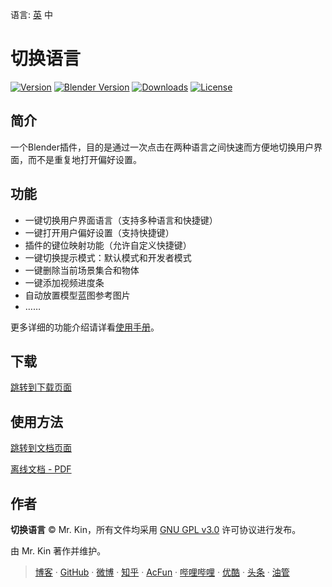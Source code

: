 语言: [英][Readme] 中

[Readme]: ./README.md

# 切换语言
[![Version][]](https://github.com/Mister-Kin/ToggleLanguage/releases) [![Blender Version][]](https://www.blender.org/download/) [![Downloads][]](https://github.com/Mister-Kin/ToggleLanguage/releases/latest) [![License][]](./LICENSE)

[Blender Version]: https://img.shields.io/badge/blender-v2.83+-blue
[Downloads]: https://img.shields.io/github/downloads/Mister-Kin/ToggleLanguage/total?color=blue
[Version]: https://img.shields.io/github/v/release/Mister-Kin/ToggleLanguage?include_prereleases&color=blue
[License]: https://img.shields.io/github/license/Mister-Kin/ToggleLanguage?color=blue

## 简介
一个Blender插件，目的是通过一次点击在两种语言之间快速而方便地切换用户界面，而不是重复地打开偏好设置。

## 功能
- 一键切换用户界面语言（支持多种语言和快捷键）
- 一键打开用户偏好设置（支持快捷键）
- 插件的键位映射功能（允许自定义快捷键）
- 一键切换提示模式：默认模式和开发者模式
- 一键删除当前场景集合和物体
- 一键添加视频进度条
- 自动放置模型蓝图参考图片
- ……

更多详细的功能介绍请详看[使用手册](https://mister-kin.github.io/works/software-works/toggle-language/)。

## 下载
[跳转到下载页面][]

[跳转到下载页面]: https://github.com/Mister-Kin/ToggleLanguage/releases/latest

## 使用方法
[跳转到文档页面][]

[离线文档 - PDF][]

[跳转到文档页面]: https://mister-kin.github.io/works/software-works/toggle-language/
[离线文档 - PDF]: https://github.com/Mister-Kin/OpenDocs/releases/download/latex2pdf/toggle_language.pdf

## 作者
**切换语言** © Mr. Kin，所有文件均采用 [GNU GPL v3.0][] 许可协议进行发布。

由 Mr. Kin 著作并维护。

> [博客][] · [GitHub][] · [微博][] · [知乎][] · [AcFun][] · [哔哩哔哩][] · [优酷][] · [头条][] · [油管][]

[GNU GPL v3.0]: ./LICENSE
[博客]: https://mister-kin.github.io
[GitHub]: https://github.com/mister-kin
[微博]: https://weibo.com/6270111192
[知乎]: https://www.zhihu.com/people/drwu-94
[哔哩哔哩]: http://space.bilibili.com/17025250?
[优酷]: http://i.youku.com/i/UNjA3MTk5Mjgw?spm=a2hzp.8253869.0.0
[头条]: https://www.toutiao.com/c/user/835254071079053/#mid=1663279303982091
[油管]: https://www.youtube.com/@Mister-Kin
[AcFun]: https://www.acfun.cn/u/73269306

